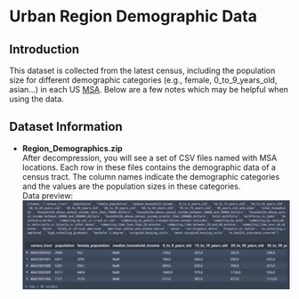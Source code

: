 # Urban Region Demographic Data
## Introduction 
This dataset is collected from the latest census, including the population size for different demographic categories (e.g., female, 0_to_9_years_old, asian…) in each US [MSA](https://en.wikipedia.org/wiki/Metropolitan_statistical_area). Below are a few notes which may be helpful when using the data.

## Dataset Information
- **Region_Demographics.zip**  
After decompression, you will see a set of CSV files named with MSA locations. Each row in these files contains the demographic data of a census tract. The column names indicate the demographic categories and the values are the population sizes in these categories.   
Data preview:  
![](1.png)
